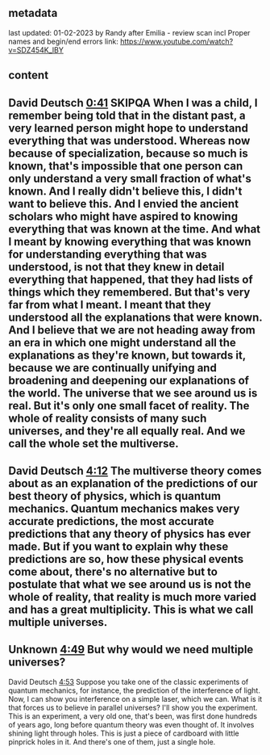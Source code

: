 ## metadata
last updated: 01-02-2023 by Randy after Emilia - review scan incl Proper names and begin/end errors
link: https://www.youtube.com/watch?v=SDZ454K_lBY


## content

David Deutsch [0:41](https://www.youtube.com/watch?v=SDZ454K_lBY&t=41) SKIPQA
When I was a child, I remember being told that in the distant past, a very learned person might hope to understand everything that was understood. Whereas now because of specialization, because so much is known, that's impossible that one person can only understand a very small fraction of what's known. And I really didn't believe this, I didn't want to believe this. And I envied the ancient scholars who might have aspired to knowing everything that was known at the time. And what I meant by knowing everything that was known for understanding everything that was understood, is not that they knew in detail everything that happened, that they had lists of things which they remembered. But that's very far from what I meant. I meant that they understood all the explanations that were known. And I believe that we are not heading away from an era in which one might understand all the explanations as they're known, but towards it, because we are continually unifying and broadening and deepening our explanations of the world. The universe that we see around us is real. But it's only one small facet of reality. The whole of reality consists of many such universes, and they're all equally real. And we call the whole set the multiverse.
---
David Deutsch [4:12](https://www.youtube.com/watch?v=SDZ454K_lBY&t=252)
The multiverse theory comes about as an explanation of the predictions of our best theory of physics, which is quantum mechanics. Quantum mechanics makes very accurate predictions, the most accurate predictions that any theory of physics has ever made. But if you want to explain why these predictions are so, how these physical events come about, there's no alternative but to postulate that what we see around us is not the whole of reality, that reality is much more varied and has a great multiplicity. This is what we call multiple universes.
---
Unknown [4:49](https://www.youtube.com/watch?v=SDZ454K_lBY&t=289)
But why would we need multiple universes?
---
David Deutsch [4:53](https://www.youtube.com/watch?v=SDZ454K_lBY&t=293)
Suppose you take one of the classic experiments of quantum mechanics, for instance, the prediction of the interference of light. Now, I can show you interference on a simple laser, which we can. What is it that forces us to believe in parallel universes? I'll show you the experiment. This is an experiment, a very old one, that's been, was first done hundreds of years ago, long before quantum theory was even thought of. It involves shining light through holes. This is just a piece of cardboard with little pinprick holes in it. And there's one of them, just a single hole.